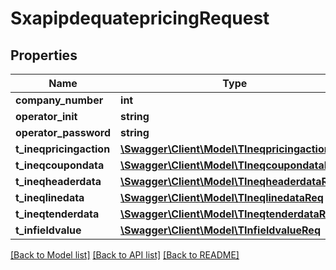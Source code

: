 # SxapipdequatepricingRequest

## Properties
Name | Type | Description | Notes
------------ | ------------- | ------------- | -------------
**company_number** | **int** |  | [optional] 
**operator_init** | **string** |  | [optional] 
**operator_password** | **string** |  | [optional] 
**t_ineqpricingaction** | [**\Swagger\Client\Model\TIneqpricingactionReq**](TIneqpricingactionReq.md) |  | [optional] 
**t_ineqcoupondata** | [**\Swagger\Client\Model\TIneqcoupondataReq**](TIneqcoupondataReq.md) |  | [optional] 
**t_ineqheaderdata** | [**\Swagger\Client\Model\TIneqheaderdataReq**](TIneqheaderdataReq.md) |  | [optional] 
**t_ineqlinedata** | [**\Swagger\Client\Model\TIneqlinedataReq**](TIneqlinedataReq.md) |  | [optional] 
**t_ineqtenderdata** | [**\Swagger\Client\Model\TIneqtenderdataReq**](TIneqtenderdataReq.md) |  | [optional] 
**t_infieldvalue** | [**\Swagger\Client\Model\TInfieldvalueReq**](TInfieldvalueReq.md) |  | [optional] 

[[Back to Model list]](../README.md#documentation-for-models) [[Back to API list]](../README.md#documentation-for-api-endpoints) [[Back to README]](../README.md)


